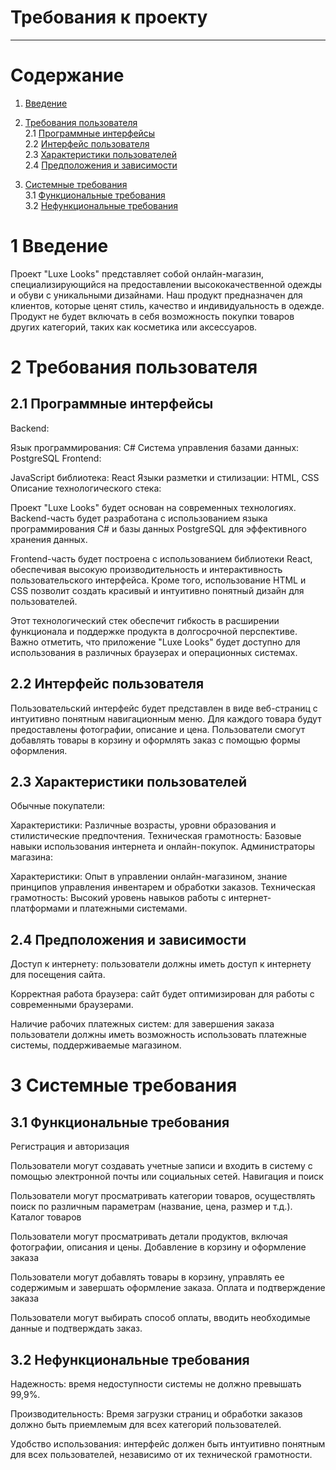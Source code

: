 # Требования к проекту
---

# Содержание

1. [Введение](#intro)  

2. [Требования пользователя](#user_requirements)  
   2.1 [Программные интерфейсы](#software_interfaces)  
   2.2 [Интерфейс пользователя](#user_interface)  
   2.3 [Характеристики пользователей](#user_specifications)  
   2.4 [Предположения и зависимости](#assumptions_and_dependencies)
3. [Системные требования](#system_requirements)  
   3.1 [Функциональные требования](#functional_requirements)  
    3.2 [Нефункциональные требования](#non-functional_requirements)  

<a name="intro"></a>

# 1 Введение

Проект "Luxe Looks" представляет собой онлайн-магазин, специализирующийся на предоставлении высококачественной одежды и обуви с уникальными дизайнами. Наш продукт предназначен для клиентов, которые ценят стиль, качество и индивидуальность в одежде. Продукт не будет включать в себя возможность покупки товаров других категорий, таких как косметика или аксессуаров.



# 2 Требования пользователя

<a name="software_interfaces"/>

## 2.1 Программные интерфейсы

Backend:

Язык программирования: C#
Система управления базами данных: PostgreSQL
Frontend:

JavaScript библиотека: React
Языки разметки и стилизации: HTML, CSS
Описание технологического стека:

Проект "Luxe Looks" будет основан на современных технологиях. Backend-часть будет разработана с использованием языка программирования C# и базы данных PostgreSQL для эффективного хранения данных.

Frontend-часть будет построена с использованием библиотеки React, обеспечивая высокую производительность и интерактивность пользовательского интерфейса. Кроме того, использование HTML и CSS позволит создать красивый и интуитивно понятный дизайн для пользователей.

Этот технологический стек обеспечит гибкость в расширении функционала и поддержке продукта в долгосрочной перспективе. Важно отметить, что приложение "Luxe Looks" будет доступно для использования в различных браузерах и операционных системах.

<a name="user_interface"/>

## 2.2 Интерфейс пользователя

Пользовательский интерфейс будет представлен в виде веб-страниц с интуитивно понятным навигационным меню. Для каждого товара будут предоставлены фотографии, описание и цена. Пользователи смогут добавлять товары в корзину и оформлять заказ с помощью формы оформления.


<a name="user_specifications"/>

## 2.3 Характеристики пользователей

Обычные покупатели:

Характеристики: Различные возрасты, уровни образования и стилистические предпочтения.
Техническая грамотность: Базовые навыки использования интернета и онлайн-покупок.
Администраторы магазина:

Характеристики: Опыт в управлении онлайн-магазином, знание принципов управления инвентарем и обработки заказов.
Техническая грамотность: Высокий уровень навыков работы с интернет-платформами и платежными системами.

## 2.4 Предположения и зависимости

Доступ к интернету: пользователи должны иметь доступ к интернету для посещения сайта.

Корректная работа браузера: сайт будет оптимизирован для работы с современными браузерами.

Наличие рабочих платежных систем: для завершения заказа пользователи должны иметь возможность использовать платежные системы, поддерживаемые магазином.

# 3 Системные требования

## 3.1 Функциональные требования


Регистрация и авторизация

Пользователи могут создавать учетные записи и входить в систему с помощью электронной почты или социальных сетей.
Навигация и поиск

Пользователи могут просматривать категории товаров, осуществлять поиск по различным параметрам (название, цена, размер и т.д.).
Каталог товаров

Пользователи могут просматривать детали продуктов, включая фотографии, описания и цены.
Добавление в корзину и оформление заказа

Пользователи могут добавлять товары в корзину, управлять ее содержимым и завершать оформление заказа.
Оплата и подтверждение заказа

Пользователи могут выбирать способ оплаты, вводить необходимые данные и подтверждать заказ.


## 3.2 Нефункциональные требования

Надежность: время недоступности системы не должно превышать 99,9%.

Производительность: Время загрузки страниц и обработки заказов должно быть приемлемым для всех категорий пользователей.

Удобство использования: интерфейс должен быть интуитивно понятным для всех пользователей, независимо от их технической грамотности.
